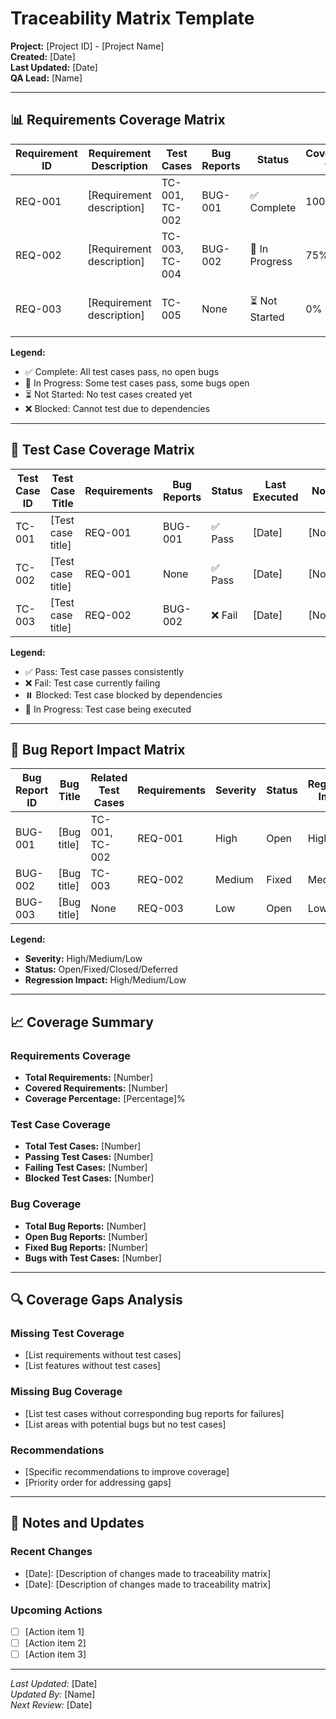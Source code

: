# Traceability Matrix Template

**Project:** [Project ID] - [Project Name]  
**Created:** [Date]  
**Last Updated:** [Date]  
**QA Lead:** [Name]  

---

## 📊 Requirements Coverage Matrix

| Requirement ID | Requirement Description | Test Cases | Bug Reports | Status | Coverage % | Notes |
|----------------|------------------------|------------|-------------|---------|------------|-------|
| REQ-001 | [Requirement description] | TC-001, TC-002 | BUG-001 | ✅ Complete | 100% | All test cases pass |
| REQ-002 | [Requirement description] | TC-003, TC-004 | BUG-002 | 🔄 In Progress | 75% | Missing edge case coverage |
| REQ-003 | [Requirement description] | TC-005 | None | ⏳ Not Started | 0% | No test cases created yet |

**Legend:**
- ✅ Complete: All test cases pass, no open bugs
- 🔄 In Progress: Some test cases pass, some bugs open
- ⏳ Not Started: No test cases created yet
- ❌ Blocked: Cannot test due to dependencies

---

## 🧪 Test Case Coverage Matrix

| Test Case ID | Test Case Title | Requirements | Bug Reports | Status | Last Executed | Notes |
|--------------|-----------------|--------------|-------------|---------|---------------|-------|
| TC-001 | [Test case title] | REQ-001 | BUG-001 | ✅ Pass | [Date] | [Notes] |
| TC-002 | [Test case title] | REQ-001 | None | ✅ Pass | [Date] | [Notes] |
| TC-003 | [Test case title] | REQ-002 | BUG-002 | ❌ Fail | [Date] | [Notes] |

**Legend:**
- ✅ Pass: Test case passes consistently
- ❌ Fail: Test case currently failing
- ⏸️ Blocked: Test case blocked by dependencies
- 🔄 In Progress: Test case being executed

---

## 🐛 Bug Report Impact Matrix

| Bug Report ID | Bug Title | Related Test Cases | Requirements | Severity | Status | Regression Impact |
|---------------|-----------|-------------------|--------------|----------|---------|-------------------|
| BUG-001 | [Bug title] | TC-001, TC-002 | REQ-001 | High | Open | High |
| BUG-002 | [Bug title] | TC-003 | REQ-002 | Medium | Fixed | Medium |
| BUG-003 | [Bug title] | None | REQ-003 | Low | Open | Low |

**Legend:**
- **Severity:** High/Medium/Low
- **Status:** Open/Fixed/Closed/Deferred
- **Regression Impact:** High/Medium/Low

---

## 📈 Coverage Summary

### Requirements Coverage
- **Total Requirements:** [Number]
- **Covered Requirements:** [Number]
- **Coverage Percentage:** [Percentage]%

### Test Case Coverage
- **Total Test Cases:** [Number]
- **Passing Test Cases:** [Number]
- **Failing Test Cases:** [Number]
- **Blocked Test Cases:** [Number]

### Bug Coverage
- **Total Bug Reports:** [Number]
- **Open Bug Reports:** [Number]
- **Fixed Bug Reports:** [Number]
- **Bugs with Test Cases:** [Number]

---

## 🔍 Coverage Gaps Analysis

### Missing Test Coverage
- [List requirements without test cases]
- [List features without test cases]

### Missing Bug Coverage
- [List test cases without corresponding bug reports for failures]
- [List areas with potential bugs but no test cases]

### Recommendations
- [Specific recommendations to improve coverage]
- [Priority order for addressing gaps]

---

## 📝 Notes and Updates

### Recent Changes
- [Date]: [Description of changes made to traceability matrix]
- [Date]: [Description of changes made to traceability matrix]

### Upcoming Actions
- [ ] [Action item 1]
- [ ] [Action item 2]
- [ ] [Action item 3]

---

*Last Updated:* [Date]  
*Updated By:* [Name]  
*Next Review:* [Date]
